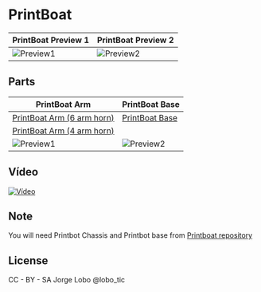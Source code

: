# PrintBoat
| PrintBoat Preview 1| PrintBoat Preview 2|
| ----- | ---- |
| ![Preview1](https://github.com/EchidnaShield/Recursos/blob/master/Dise%C3%B1os3D/PrintBoat/printboat1.jpg) | ![Preview2](https://github.com/EchidnaShield/Recursos/blob/master/Dise%C3%B1os3D/PrintBoat/printboat2.jpg) |

## Parts
| PrintBoat Arm | PrintBoat Base |
| ----- | ---- |
|[PrintBoat Arm (6 arm horn) ](https://github.com/EchidnaShield/Recursos/blob/master/Dise%C3%B1os3D/PrintBoat/Servo-wheel-6-arm-horn.stl) | [PrintBoat Base](https://github.com/EchidnaShield/Recursos/blob/master/Dise%C3%B1os3D/PrintBoat/printboat_base.stl) |
| [PrintBoat Arm (4 arm horn) ](https://github.com/EchidnaShield/Recursos/blob/master/Dise%C3%B1os3D/PrintBoat/Servo-wheel-4-arm-horn.stl) |  |
| ![Preview1](https://github.com/EchidnaShield/Recursos/blob/master/Dise%C3%B1os3D/PrintBoat/printboat_arm.jpg) | ![Preview2](https://github.com/EchidnaShield/Recursos/blob/master/Dise%C3%B1os3D/PrintBoat/printboat_base.jpg) |

## Vídeo
[![Vídeo](https://github.com/EchidnaShield/Recursos/blob/master/Dise%C3%B1os3D/PrintBoat/video.png)](https://www.youtube.com/watch?v=2aCceHheNhY)

## Note
You will need Printbot Chassis and Printbot base from [Printboat repository](https://github.com/EchidnaShield/Recursos/blob/master/Dise%C3%B1os3D/Printbot/)

## License
CC - BY - SA
Jorge Lobo @lobo_tic
